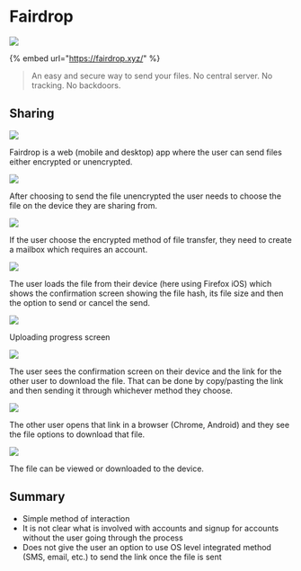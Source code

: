# Fairdrop

![][image-1]

{% embed url="https://fairdrop.xyz/" %}

> An easy and secure way to send your files. No central server. No tracking. No backdoors.

## Sharing

![][image-2]

Fairdrop is a web \(mobile and desktop\) app where the user can send files either encrypted or unencrypted.

![][image-3]

After choosing to send the file unencrypted the user needs to choose the file on the device they are sharing from.

![][image-4]

If the user choose the encrypted method of file transfer, they need to create a mailbox which requires an account.

![][image-5]

The user loads the file from their device \(here using Firefox iOS\) which shows the confirmation screen showing the file hash, its file size and then the option to send or cancel the send.

![][image-6]

Uploading progress screen

![][image-7]

The user sees the confirmation screen on their device and the link for the other user to download the file. That can be done by copy/pasting the link and then sending it through whichever method they choose.

![][image-8]

The other user opens that link in a browser \(Chrome, Android\) and they see the file options to download that file.

![][image-9]

The file can be viewed or downloaded to the device.

## Summary

* Simple method of interaction
* It is not clear what is involved with accounts and signup for accounts without the user going through the process
* Does not give the user an option to use OS level integrated method \(SMS, email, etc.\) to send the link once the file is sent

[image-1]:	../../.gitbook/assets/fairdrop-icon.png
[image-2]:	../../.gitbook/assets/fairdrop-screen-1.png
[image-3]:	../../.gitbook/assets/fairdrop-screen-2.png
[image-4]:	../../.gitbook/assets/fairdrop-screen-3.png
[image-5]:	../../.gitbook/assets/fairdrop-screen-4.png
[image-6]:	../../.gitbook/assets/fairdrop-screen-5.png
[image-7]:	../../.gitbook/assets/fairdrop-screen-6.png
[image-8]:	../../.gitbook/assets/fairdrop-screen-8.png
[image-9]:	../../.gitbook/assets/fairdrop-screen-9.png
